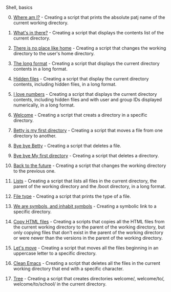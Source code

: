 Shell, basics

0. [Where am I?](https://github.com/hewsontrinh526/holbertonschool-shell/blob/master/basics/0-current_working_directory) - Creating a script that prints the absolute patj name of the current working directory.

1. [What's in there?](https://github.com/hewsontrinh526/holbertonschool-shell/blob/master/basics/1-listit) - Creating a script that displays the contents list of the current directory.

2. [There is no place like home](https://github.com/hewsontrinh526/holbertonschool-shell/blob/master/basics/2-bring_me_home) - Creating a script that changes the working directory to the user's home directory.

3. [The long format](https://github.com/hewsontrinh526/holbertonschool-shell/blob/master/basics/3-listfiles) - Creating a script that displays the current directory contents in a long format.

4. [Hidden files](https://github.com/hewsontrinh526/holbertonschool-shell/blob/master/basics/4-listmorefiles) - Creating a script that display the current directory contents, including hidden files, in a long format.

5. [I love numbers](https://github.com/hewsontrinh526/holbertonschool-shell/blob/master/basics/5-listfilesdigitonly) - Creating a script that displays the current directory contents, including hidden files and with user and group IDs displayed numerically, in a long format.

6. [Welcome](https://github.com/hewsontrinh526/holbertonschool-shell/blob/master/basics/6-firstdirectory) - Creating a script that creats a directory in a specific directory.

7. [Betty is my first directory](https://github.com/hewsontrinh526/holbertonschool-shell/blob/master/basics/7-movethatfile) - Creating a script that moves a file from one directory to another.

8. [Bye bye Betty](https://github.com/hewsontrinh526/holbertonschool-shell/blob/master/basics/8-firstdelete) - Creating a script that deletes a file.

9. [Bye bye My first directory](https://github.com/hewsontrinh526/holbertonschool-shell/blob/master/basics/9-firstdirdeletion) - Creating a script that deletes a directory.

10. [Back to the future](https://github.com/hewsontrinh526/holbertonschool-shell/blob/master/basics/10-back) - Creating a script that changes the working directory to the previous one.

11. [Lists](https://github.com/hewsontrinh526/holbertonschool-shell/blob/master/basics/11-lists) - Creating a script that lists all files in the current directory, the parent of the working directory and the /boot directory, in a long format.

12. [File type](https://github.com/hewsontrinh526/holbertonschool-shell/blob/master/basics/12-file_type) - Creating a script that prints the type of a file.

13. [We are symbols, and inhabit symbols](https://github.com/hewsontrinh526/holbertonschool-shell/blob/master/basics/13-symbolic_link) - Creating a symbolic link to a specific directory.

14. [Copy HTML files](https://github.com/hewsontrinh526/holbertonschool-shell/blob/master/basics/14-copy_html) - Creating a scripts that copies all the HTML files from the current working directory to the parent of the working directory, but only copying files that don't exist in the parent of the working directory or were newer than the versions in the parent of the working directory.

15. [Let's move](https://github.com/hewsontrinh526/holbertonschool-shell/blob/master/basics/15-lets_move) - Creating a script that moves all the files beginning in an uppercase letter to a specific directory.

16. [Clean Emacs](https://github.com/hewsontrinh526/holbertonschool-shell/blob/master/basics/16-clean_emacs) - Creating a script that deletes all the files in the current working directory that end with a specific character.

17. [Tree](https://github.com/hewsontrinh526/holbertonschool-shell/blob/master/basics/17-tree) - Creating a script that creates directories welcome/, welcome/to/, welcome/to/school/ in the current directory.

